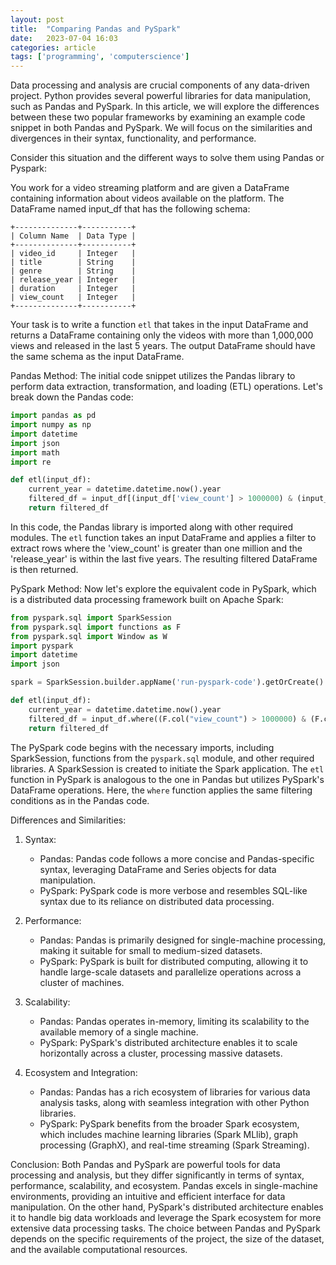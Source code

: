 ```yaml
---
layout: post
title:  "Comparing Pandas and PySpark"
date:   2023-07-04 16:03
categories: article
tags: ['programming', 'computerscience']
---
```


Data processing and analysis are crucial components of any data-driven project. Python provides several powerful libraries for data manipulation, such as Pandas and PySpark. In this article, we will explore the differences between these two popular frameworks by examining an example code snippet in both Pandas and PySpark. We will focus on the similarities and divergences in their syntax, functionality, and performance.

Consider this situation and the different ways to solve them using Pandas or Pyspark:

You work for a video streaming platform and are given a DataFrame containing information about videos available on the platform. The DataFrame named input_df that has the following schema:

```
+--------------+-----------+
| Column Name  | Data Type |
+--------------+-----------+
| video_id     | Integer   |
| title        | String    |
| genre        | String    |
| release_year | Integer   |
| duration     | Integer   |
| view_count   | Integer   |
+--------------+-----------+
```

Your task is to write a function ```etl``` that takes in the input DataFrame and returns a DataFrame containing only the videos with more than 1,000,000 views and released in the last 5 years. The output DataFrame should have the same schema as the input DataFrame.


Pandas Method:
The initial code snippet utilizes the Pandas library to perform data extraction, transformation, and loading (ETL) operations. Let's break down the Pandas code:

```python
import pandas as pd
import numpy as np
import datetime
import json
import math
import re

def etl(input_df):
    current_year = datetime.datetime.now().year
    filtered_df = input_df[(input_df['view_count'] > 1000000) & (input_df['release_year'] >= current_year - 5)]
    return filtered_df
```

In this code, the Pandas library is imported along with other required modules. The `etl` function takes an input DataFrame and applies a filter to extract rows where the 'view_count' is greater than one million and the 'release_year' is within the last five years. The resulting filtered DataFrame is then returned.

PySpark Method:
Now let's explore the equivalent code in PySpark, which is a distributed data processing framework built on Apache Spark:

```python
from pyspark.sql import SparkSession
from pyspark.sql import functions as F
from pyspark.sql import Window as W
import pyspark
import datetime
import json

spark = SparkSession.builder.appName('run-pyspark-code').getOrCreate()

def etl(input_df):
    current_year = datetime.datetime.now().year
    filtered_df = input_df.where((F.col("view_count") > 1000000) & (F.col("release_year") >= current_year - 5))
    return filtered_df
```

The PySpark code begins with the necessary imports, including SparkSession, functions from the `pyspark.sql` module, and other required libraries. A SparkSession is created to initiate the Spark application. The `etl` function in PySpark is analogous to the one in Pandas but utilizes PySpark's DataFrame operations. Here, the `where` function applies the same filtering conditions as in the Pandas code.

Differences and Similarities:
1. Syntax:
   - Pandas: Pandas code follows a more concise and Pandas-specific syntax, leveraging DataFrame and Series objects for data manipulation.
   - PySpark: PySpark code is more verbose and resembles SQL-like syntax due to its reliance on distributed data processing.

2. Performance:
   - Pandas: Pandas is primarily designed for single-machine processing, making it suitable for small to medium-sized datasets.
   - PySpark: PySpark is built for distributed computing, allowing it to handle large-scale datasets and parallelize operations across a cluster of machines.

3. Scalability:
   - Pandas: Pandas operates in-memory, limiting its scalability to the available memory of a single machine.
   - PySpark: PySpark's distributed architecture enables it to scale horizontally across a cluster, processing massive datasets.

4. Ecosystem and Integration:
   - Pandas: Pandas has a rich ecosystem of libraries for various data analysis tasks, along with seamless integration with other Python libraries.
   - PySpark: PySpark benefits from the broader Spark ecosystem, which includes machine learning libraries (Spark MLlib), graph processing (GraphX), and real-time streaming (Spark Streaming).

Conclusion:
Both Pandas and PySpark are powerful tools for data processing and analysis, but they differ significantly in terms of syntax, performance, scalability, and ecosystem. Pandas excels in single-machine environments, providing an intuitive and efficient interface for data manipulation. On the other hand, PySpark's distributed architecture enables it to handle big data workloads and leverage the Spark ecosystem for more extensive data processing tasks. The choice between Pandas and PySpark depends on the specific requirements of the project, the size of the dataset, and the available computational resources.
